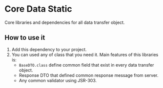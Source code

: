 # Core Data Static
Core libraries and dependencies for all data transfer object.

## How to use it
1. Add this dependency to your project.
2. You can used any of class that you need it. Main features of this libraries is:
   - `BaseDTO.class` define common field that exist in every data transfer object.
   - Response DTO that defined common response message from server.
   - Any common validator using JSR-303.
